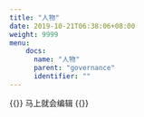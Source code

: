 ```yaml
---
title: "人物"
date: 2019-10-21T06:38:06+08:00
weight: 9999
menu:
    docs:
      name: "人物"
      parent: "governance"
      identifier: ""
---
```



{{<adm type="tip" title="提醒" >}}
马上就会编辑
{{</adm >}}